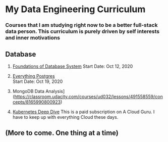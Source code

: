 # My Data Engineering Curriculum
### Courses that I am studying right now to be a better full-stack data person. This curriculum is purely driven by self interests and inner motivations


## Database

1. [Foundations of Database System](https://www.youtube.com/user/CS186Berkeley/playlists) 
   Start Date: Oct 12, 2020
   
2. [Everything Postgres](https://www.pg4e.com/lessons/week7#)  
   Start Date: Oct 19, 2020

3. MongoDB Data Analysis](https://classroom.udacity.com/courses/ud032/lessons/491558559/concepts/8165990800923)

4. [Kubernetes Deep Dive](https://learn.acloud.guru/course/kubernetes-deep-dive/dashboard)
   This is a paid subscription on A Cloud Guru. I have to keep up with everything Cloud these days.
   
   
   
 ## (More to come. One thing at a time)


